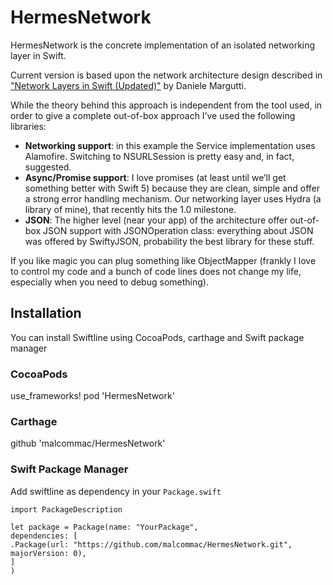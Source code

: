 # HermesNetwork

HermesNetwork is the concrete implementation of an isolated networking layer in Swift.

Current version is based upon the network architecture design described in ["Network Layers in Swift (Updated)"](http://danielemargutti.com/2017/09/09/network-layers-in-swift-updated/) by Daniele Margutti.

While the theory behind this approach is independent from the tool used, in order to give a complete out-of-box approach I’ve used the following libraries:

* **Networking support**: in this example the Service  implementation uses Alamofire. Switching to NSURLSession  is pretty easy and, in fact, suggested.
* **Async/Promise support**: I love promises (at least until we’ll get something better with Swift 5) because they are clean, simple and offer a strong error handling mechanism.
Our networking layer uses Hydra (a library of mine), that recently hits the 1.0 milestone.
* **JSON**: The higher level (near your app) of the architecture offer out-of-box JSON support with JSONOperation  class: everything about JSON was offered by SwiftyJSON, probability the best library for these stuff.


If you like magic you can plug something like ObjectMapper (frankly I love to control my code and a bunch of code lines does not change my life, especially when you need to debug something).

## Installation
You can install Swiftline using CocoaPods, carthage and Swift package manager

### CocoaPods
use_frameworks!
pod 'HermesNetwork'

### Carthage
github 'malcommac/HermesNetwork'

### Swift Package Manager
Add swiftline as dependency in your `Package.swift`

```
import PackageDescription

let package = Package(name: "YourPackage",
dependencies: [
.Package(url: "https://github.com/malcommac/HermesNetwork.git", majorVersion: 0),
]
)
```

<a name="requirements" />
